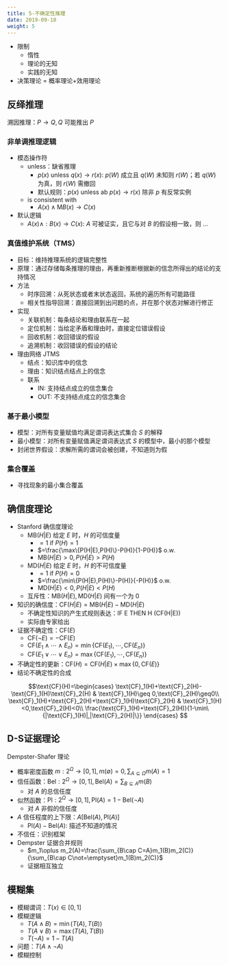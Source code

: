 ```yaml
---
title: 5-不确定性推理
date: 2019-09-10
weight: 5
---
```


* 限制
  * 惰性
  * 理论的无知
  * 实践的无知
* 决策理论 = 概率理论+效用理论

## 反绎推理

溯因推理：$P\rightarrow Q,Q$ 可能推出 $P$

### 非单调推理逻辑

* 模态操作符
  * unless：缺省推理
    * $p(x)$ unless $q(x) \rightarrow r(x)$: $p(W)$ 成立且 $q(W)$ 未知则 $r(W)$；若 $q(W)$ 为真，则 $r(W)$ 需撤回
    * 默认规则：$p(x)$ unless ab $p(x)\rightarrow r(x)$ 除非 $p$ 有反常实例
  * is consistent with
    * $A(x)\wedge \text{M} B(x)\rightarrow C(x)$
* 默认逻辑
  * $A(x)\wedge : B(x)\rightarrow C(x)$: $A$ 可被证实，且它与对 $B$ 的假设相一致，则 ...

### 真值维护系统（TMS）

* 目标：维持推理系统的逻辑完整性
* 原理：通过存储每条推理的理由，再重新推断根据新的信念所得出的结论的支持情况
* 方法
  * 时序回溯：从死状态或者末状态返回，系统的遍历所有可能路径
  * 相关性指导回溯：直接回溯到出问题的点，并在那个状态对解进行修正
* 实现
  * 关联机制：每条结论和理由联系在一起
  * 定位机制：当给定矛盾和理由时，直接定位错误假设
  * 回收机制：收回错误的假设
  * 追溯机制：收回错误的假设的结论
* 理由网络 JTMS
  * 结点：知识库中的信念
  * 理由：知识结点结点上的信念
  * 联系
    * IN: 支持结点成立的信念集合
    * OUT: 不支持结点成立的信念集合

### 基于最小模型

* 模型：对所有变量赋值均满足谓词表达式集合 $S$ 的解释
* 最小模型：对所有变量赋值满足谓词表达式 $S$ 的模型中，最小的那个模型
* 封闭世界假设：求解所需的谓词会被创建，不知道则为假

### 集合覆盖

* 寻找现象的最小集合覆盖

## 确信度理论

* Stanford 确信度理论
  * $\text{MB}(H|E)$ 给定 $E$ 时，$H$ 的可信度量  
    * $=1$ if $P(H)=1$
    * $=\frac{\max\{P(H|E),P(H)\}-P(H)}{1-P(H)}$ o.w.
    * $\text{MB}(H|E)>0,P(H|E)>P(H)$
  * $\text{MD}(H|E)$ 给定 $E$ 时，$H$ 的不可信度量
    * $=1$ if $P(H)=0$
    * $=\frac{\min\{P(H|E),P(H)\}-P(H)}{-P(H)}$ o.w.
    * $\text{MD}(H|E)<0,P(H|E)<P(H)$
  * 互斥性：$\text{MB}(H|E),\text{MD}(H|E)$ 间有一个为 $0$
* 知识的确信度：$\text{CF}(H|E)=\text{MB}(H|E)-\text{MD}(H|E)$
  * 不确定性知识的产生式规则表达：IF E THEN H (CF(H|E))
  * 实际由专家给出
* 证据不确定性：$\text{CF}(E)$
  * $\text{CF}(\neg E)=-\text{CF}(E)$
  * $\text{CF}(E_1\wedge\cdots\wedge E_n)=\min\{\text{CF}(E_1),\cdots,\text{CF}(E_n)\}$
  * $\text{CF}(E_1\vee\cdots\vee E_n)=\max\{\text{CF}(E_1),\cdots,\text{CF}(E_n)\}$
* 不确定性的更新：$\text{CF}(H)=\text{CF}(H|E)\times\max\{0,\text{CF}(E)\}$
* 结论不确定性的合成

$$\text{CF}(H)=\begin{cases}
\text{CF}_1(H)+\text{CF}_2(H)-\text{CF}_1(H)\text{CF}_2(H) & \text{CF}_1(H)\geq 0,\text{CF}_2(H)\geq0\\
\text{CF}_1(H)+\text{CF}_2(H)+\text{CF}_1(H)\text{CF}_2(H) & \text{CF}_1(H)<0,\text{CF}_2(H)<0\\
\frac{\text{CF}_1(H)+\text{CF}_2(H)}{1-\min\{|\text{CF}_1(H)|,|\text{CF}_2(H)|\}}
\end{cases}
$$

## D-S证据理论

Dempster-Shafer 理论

* 概率密度函数 $m:2^\Omega\rightarrow[0,1],m(\emptyset)=0,\sum_{A\subseteq\Omega}m(A)=1$
* 信任函数：$\text{Bel}:2^\Omega\rightarrow[0,1],\text{Bel}(A)=\sum_{B\subseteq A}m(B)$
  * 对 $A$ 的总信任度
* 似然函数：$\text{Pl}:2^\Omega\rightarrow[0,1],\text{Pl}(A)=1-\text{Bel}(\neg A)$
  * 对 $A$ 非假的信任度
* $A$ 信任程度的上下限：$A[\text{Bel}(A),\text{Pl}(A)]$
  * $\text{Pl}(A)-\text{Bel}(A)$: 描述不知道的情况
* 不信任：识别框架
* Dempster 证据合并规则
  * $m_1\oplus m_2(A)=\frac{\sum_{B\cap C=A}m_1(B)m_2(C)}{\sum_{B\cap C\not=\emptyset}m_1(B)m_2(C)}$
  * 证据相互独立

## 模糊集

* 模糊谓词：$T(x)\in[0,1]$
* 模糊逻辑
  * $T(A\wedge B)=\min(T(A),T(B))$
  * $T(A\vee B)=\max(T(A),T(B))$
  * $T(\neg A)=1-T(A)$
* 问题：$T(A\wedge\neg A)$
* 模糊控制
